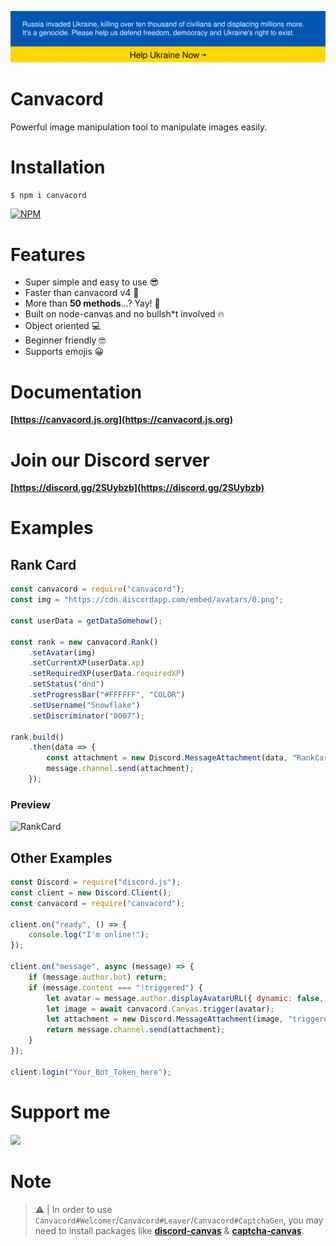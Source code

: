 [![SWUbanner](https://raw.githubusercontent.com/vshymanskyy/StandWithUkraine/main/banner2-direct.svg)](https://vshymanskyy.github.io/StandWithUkraine)

# Canvacord
Powerful image manipulation tool to manipulate images easily.

# Installation

```sh
$ npm i canvacord
```

[![NPM](https://nodei.co/npm/canvacord.png)](https://nodei.co/npm/canvacord/)

# Features
- Super simple and easy to use 😎
- Faster than canvacord v4 🚀
- More than **50 methods**...? Yay! 🎉
- Built on node-canvas and no bullsh*t involved 🔥
- Object oriented 💻
- Beginner friendly 🤓
- Supports emojis 😀

# Documentation
**[https://canvacord.js.org](https://canvacord.js.org)**

# Join our Discord server
**[https://discord.gg/2SUybzb](https://discord.gg/2SUybzb)**

# Examples
## Rank Card

```js
const canvacord = require("canvacord");
const img = "https://cdn.discordapp.com/embed/avatars/0.png";

const userData = getDataSomehow();

const rank = new canvacord.Rank()
    .setAvatar(img)
    .setCurrentXP(userData.xp)
    .setRequiredXP(userData.requiredXP)
    .setStatus("dnd")
    .setProgressBar("#FFFFFF", "COLOR")
    .setUsername("Snowflake")
    .setDiscriminator("0007");

rank.build()
    .then(data => {
        const attachment = new Discord.MessageAttachment(data, "RankCard.png");
        message.channel.send(attachment);
    });
```

### Preview
![RankCard](https://raw.githubusercontent.com/Snowflake107/canvacord/v5/test/images/RankCard.png)

## Other Examples

```js
const Discord = require("discord.js");
const client = new Discord.Client();
const canvacord = require("canvacord");

client.on("ready", () => {
    console.log("I'm online!");
});

client.on("message", async (message) => {
    if (message.author.bot) return;
    if (message.content === "!triggered") {
        let avatar = message.author.displayAvatarURL({ dynamic: false, format: 'png' });
        let image = await canvacord.Canvas.trigger(avatar);
        let attachment = new Discord.MessageAttachment(image, "triggered.gif");
        return message.channel.send(attachment);
    }
});

client.login("Your_Bot_Token_here");
```

# Support me
[![](https://www.paypalobjects.com/webstatic/icon/pp258.png)](https://paypal.me/devsnowflake)

# Note
> ⚠ | In order to use `Canvacord#Welcomer`/`Canvacord#Leaver`/`Canvacord#CaptchaGen`, you may need to install packages like **[discord-canvas](https://npmjs.com/package/discord-canvas)** & **[captcha-canvas](https://npmjs.com/package/captcha-canvas)**.
